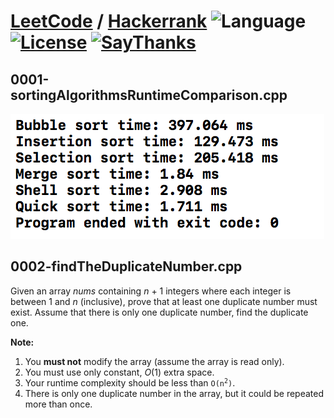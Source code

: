 # [LeetCode](https://leetcode.com/problemset/algorithms/) / [Hackerrank](https://www.hackerrank.com/domains/algorithms) ![Language](https://img.shields.io/badge/language-C++-orange.svg) [![License](https://img.shields.io/badge/license-MIT-blue.svg)](./LICENSE.md) [![SayThanks](https://img.shields.io/badge/say-thanks-ff69b4.svg)](https://saythanks.io/to/boraikizoglu)


## 0001-sortingAlgorithmsRuntimeComparison.cpp
![Runtime Comparison Result](https://github.com/boraikizoglu/Algorithms/blob/master/Images/runtimeComparisonResult.png)


## 0002-findTheDuplicateNumber.cpp

<div><p>
Given an array <i>nums</i> containing <i>n</i> + 1 integers where each integer is between 1 and <i>n</i> (inclusive), prove that at least one duplicate number must exist. Assume that there is only one duplicate number, find the duplicate one.
</p>

<p>
<b>Note:</b><br>
</p><ol>
<li>You <b>must not</b> modify the array (assume the array is read only).</li>
<li>You must use only constant, <i>O</i>(1) extra space.</li>
<li>Your runtime complexity should be less than <code>O(n<sup>2</sup>)</code>.</li>
<li>There is only one duplicate number in the array, but it could be repeated more than once.</li>
</ol>
<p></p>

</div>
